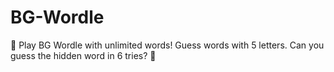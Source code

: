 # BG-Wordle

🧩 Play BG Wordle with unlimited words! Guess words with 5 letters. Can you guess the hidden word in 6 tries? 🧩